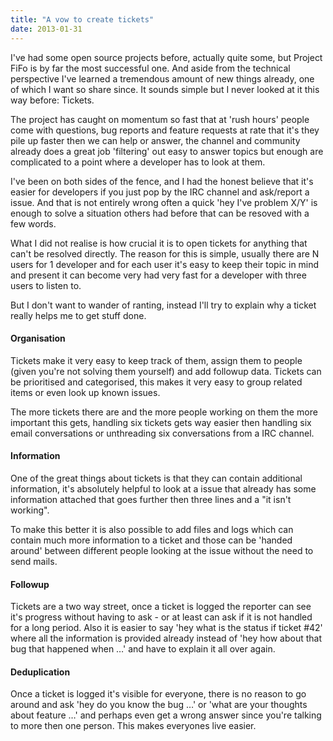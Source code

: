 ```yaml
---
title: "A vow to create tickets"
date: 2013-01-31
---
```

I've had some open source projects before, actually quite some, but Project FiFo is by far the most successful one. And aside from the technical perspective I've learned a tremendous amount of new things already, one of which I want so share since. It sounds simple but I never looked at it this way before: Tickets.

The project has caught on momentum so fast that at 'rush hours' people come with questions, bug reports and feature requests at rate that it's they pile up faster then we can help or answer, the channel and community already does a great job 'filtering' out easy to answer topics but enough are complicated to a point where a developer has to look at them.

I've been on both sides of the fence, and I had the honest believe that it's easier for developers if you just pop by the IRC channel and ask/report a issue. And that is not entirely wrong often a quick 'hey I've problem X/Y' is enough to solve a situation others had before that can be resoved with a few words.

What I did not realise is how crucial it is to open tickets for anything that can't be resolved directly. The reason for this is simple, usually there are N users for 1 developer and for each user it's easy to keep their topic in mind and present it can become very had very fast for a developer with three users to listen to.

But I don't want to wander of ranting, instead I'll try to explain why a ticket really helps me to get stuff done.

#### Organisation

Tickets make it very easy to keep track of them, assign them to people (given you're not solving them yourself) and add followup data. Tickets can be prioritised and categorised, this makes it very easy to group related items or even look up known issues.

The more tickets there are and the more people working on them the more important this gets, handling six tickets gets way easier then handling six email conversations or unthreading six conversations from a IRC channel.

#### Information

One of the great things about tickets is that they can contain additional information, it's absolutely helpful to look at a issue that already has some information attached that goes further then three lines and a "it isn't working".

To make this better it is also possible to add files and logs which can contain much more information to a ticket and those can be 'handed around' between different people looking at the issue without the need to send mails.

#### Followup

Tickets are a two way street, once a ticket is logged the reporter can see it's progress without having to ask - or at least can ask if it is not handled for a long period. Also it is easier to say 'hey what is the status if ticket #42' where all the information is provided already instead of 'hey how about that bug that happened when …' and have to explain it all over again.

#### Deduplication

Once a ticket is logged it's visible for everyone, there is no reason to go around and ask 'hey do you know the bug …' or 'what are your thoughts about feature …' and perhaps even get a wrong answer since you're talking to more then one person. This makes everyones live easier.